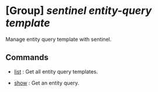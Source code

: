 # [Group] _sentinel entity-query template_

Manage entity query template with sentinel.

## Commands

- [list](/Commands/sentinel/entity-query/template/_list.md)
: Get all entity query templates.

- [show](/Commands/sentinel/entity-query/template/_show.md)
: Get an entity query.
